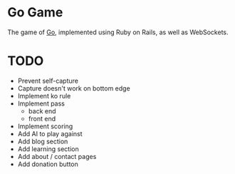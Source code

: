 # Go Game

The game of [Go](https://en.wikipedia.org/wiki/Go_(game)), implemented using Ruby on Rails, as well as WebSockets.

# TODO

 - Prevent self-capture
 - Capture doesn't work on bottom edge
 - Implement ko rule
 - Implement pass
   - back end
   - front end
 - Implement scoring
 - Add AI to play against
 - Add blog section
 - Add learning section
 - Add about / contact pages
 - Add donation button
